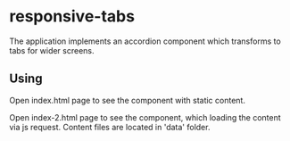 # responsive-tabs

The application implements an accordion component which transforms to tabs for wider screens.

## Using
Open index.html page to see the component with static content.

Open index-2.html page to see the component, which loading the content via js request. Content files are located in 'data' folder.
